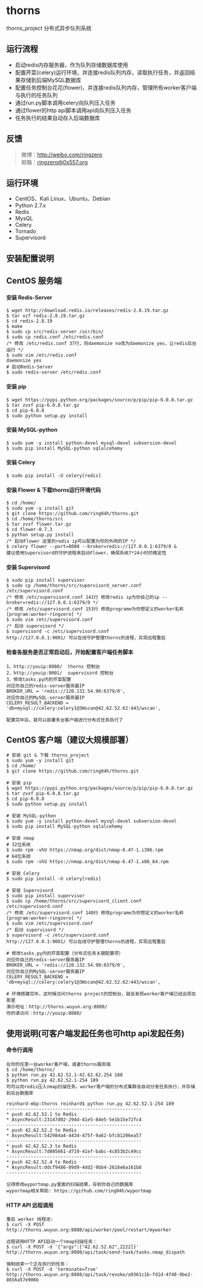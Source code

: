 # thorns
thorns_project 分布式异步队列系统

运行流程
-----------------------------------
* 启动redis内存服务器，作为队列存储数据库使用
* 配置芹菜(celery)运行环境，并连接redis队列内存，读取执行任务，并返回结果存储到后端MySQL数据库
* 配置任务控制台花花(flower)，并连接redis队列内存，管理所有worker客户端与执行的任务队列
* 通过run.py脚本调用celery向队列压入任务
* 通过flower的http api脚本调用api向队列压入任务
* 任务执行的结果自动存入后端数据库

反馈
-----------------------------------
> 微博：http://weibo.com/ringzero<br />
> 邮箱：ringzero@0x557.org<br />

运行环境
-----------------------------------
* CentOS、Kali Linux、Ubuntu、Debian
* Python 2.7.x
* Redis
* MysQL
* Celery
* Tornado
* Supervisord

安装配置说明
-----------------------------------
## CentOS 服务端

#### 安装 Redis-Server
	$ wget http://download.redis.io/releases/redis-2.8.19.tar.gz
	$ tar xzf redis-2.8.19.tar.gz
	$ cd redis-2.8.19
	$ make
	$ sudo cp src/redis-server /usr/bin/
	$ sudo cp redis.conf /etc/redis.conf
	/* 修改 /etc/redis.conf 37行，将daemonize no改为daemonize yes，让redis后台运行 */
	$ sudo vim /etc/redis.conf
	daemonize yes
	# 启动Redis-Server
	$ sudo redis-server /etc/redis.conf

#### 安装 pip
	$ wget https://pypi.python.org/packages/source/p/pip/pip-6.0.8.tar.gz
	$ tar zvxf pip-6.0.8.tar.gz
	$ cd pip-6.0.8
	$ sudo python setup.py install

#### 安装 MySQL-python
	$ sudo yum -y install python-devel mysql-devel subversion-devel
	$ sudo pip install MySQL-python sqlalcehemy

#### 安装 Celery
	$ sudo pip install -U celery[redis]

#### 安装 Flower & 下载thorns运行环境代码
	$ cd /home/
	$ sudo yum -y install git
	$ git clone https://github.com/ring04h/thorns.git
	$ cd /home/thorns/src
	$ tar zvxf flower.tar.gz
	$ cd flower-0.7.3
	$ python setup.py install
	/* 启动Flower 这里的redis ip可以配置为你的外网的IP */
	$ celery flower --port=8080 --broker=redis://127.0.0.1:6379/0 &
	建议使用Supervisord的守护进程来启动Flower，确保系统7*24小时的稳定性

#### 安装 Supervisord
	$ sudo pip install supervisor
	$ sudo cp /home/thorns/src/supervisord_server.conf /etc/supervisord.conf
	/* 修改 /etc/supervisord.conf 141行 修改redis ip为你自己的ip --broker=redis://127.0.0.1:6379/0 */
	/* 修改 /etc/supervisord.conf 153行 修改programe为你想定义的worker名称 [program:worker-ringzero] */
	$ sudo vim /etc/supervisord.conf
	/* 启动 supervisord */
	$ supervisord -c /etc/supervisord.conf
	http://127.0.0.1:9001/ 可以在线守护管理thorns的进程，实现远程重启

#### 检查各服务是否正常启动后，开始配置客户端任务脚本
	1、http://youip:8080/  thorns 控制台
	2、http://youip:9001/  supervisord 控制台
	3、修改tasks.py内的芹菜配置
	对应你自己的redis-server服务器IP
	BROKER_URL = 'redis://120.132.54.90:6379/0',
	对应你自己的MySQL-server服务器IP
	CELERY_RESULT_BACKEND = 'db+mysql://celery:celery1@3Wscan@42.62.52.62:443/wscan',

	配置完毕后，就可以部署多台客户端进行分布式任务执行了

## CentOS 客户端（建议大规模部署）
	# 安装 git & 下载 thorns_project
	$ sudo yum -y install git
	$ cd /home/
	$ git clone https://github.com/ring04h/thorns.git

	# 安装 pip
	$ wget https://pypi.python.org/packages/source/p/pip/pip-6.0.8.tar.gz
	$ tar zvxf pip-6.0.8.tar.gz
	$ cd pip-6.0.8
	$ sudo python setup.py install

	# 安装 MySQL-python
	$ sudo yum -y install python-devel mysql-devel subversion-devel
	$ sudo pip install MySQL-python sqlalcehemy

	# 安装 nmap
	# 32位系统
	$ sudo rpm -vhU https://nmap.org/dist/nmap-6.47-1.i386.rpm
	# 64位系统
	$ sudo rpm -vhU https://nmap.org/dist/nmap-6.47-1.x86_64.rpm

	# 安装 Celery
	$ sudo pip install -U celery[redis]

	# 安装 Supervisord
	$ sudo pip install supervisor
	$ sudo cp /home/thorns/src/supervisord_client.conf /etc/supervisord.conf
	/* 修改 /etc/supervisord.conf 140行 修改programe为你想定义的worker名称 [program:worker-ringzero] */
	$ sudo vim /etc/supervisord.conf
	/* 启动 supervisord */
	$ supervisord -c /etc/supervisord.conf
	http://127.0.0.1:9001/ 可以在线守护管理thorns的进程，实现远程重启

	# 修改tasks.py内的芹菜配置（分布式任务关键配置项）
	对应你自己的redis-server服务器IP
	BROKER_URL = 'redis://120.132.54.90:6379/0',
	对应你自己的MySQL-server服务器IP
	CELERY_RESULT_BACKEND = 'db+mysql://celery:celery1@3Wscan@42.62.52.62:443/wscan',

	# 环境搭建完毕，这时候访问thorns project的控制台，就会发现worker客户端已经出现在那里
	演示地址：http://thorns.wuyun.org:8080/
	你的请访问：http://youip:8080/


使用说明(可客户端发起任务也可http api发起任务)
-----------------------------------
#### 命令行调用
	在你的任意一台worker客户端，或者thorns服务端
	$ cd /home/thorns/
	$ python run.py 42.62.52.1-42.62.62.254 188
	$ python run.py 42.62.52.1-254 189
	均可以向redis压入nmap扫描任务，worker客户端的分布式集群会自动分发任务执行，并存储到后台数据库
	
	reinhard-mbp:thorns reinhard$ python run.py 42.62.52.1-254 189
	--------------------------------------------------
	* push 42.62.52.1 to Redis
	* AsyncResult:23147d02-294d-41e5-84e5-5e1b15e72fc4
	--------------------------------------------------
	* push 42.62.52.2 to Redis
	* AsyncResult:542984a4-4434-475f-9a62-bfc81206ea57
	--------------------------------------------------
	* push 42.62.52.3 to Redis
	* AsyncResult:7d005661-d719-41ef-babc-4c853b2c49cc
	--------------------------------------------------
	* push 42.62.52.4 to Redis
	* AsyncResult:ddcf9486-09d9-4dd2-9bb4-2618e6a161b8
	--------------------------------------------------

	记得修改wyportmap.py里面的扫描结果，存到你自己的数据库
	wyportmap相关帮助: https://github.com/ring04h/wyportmap

#### HTTP API 远程调用
    重启 worker 线程池:
    $ curl -X POST http://thorns.wuyun.org:8080/api/worker/pool/restart/myworker
    
    远程调用HTTP API启动一个nmap扫描任务：
    $ curl -X POST -d '{"args":["42.62.52.62",2222]}' http://thorns.wuyun.org:8080/api/task/send-task/tasks.nmap_dispath

    强制结束一个正在执行的任务：
    $ curl -X POST -d 'terminate=True' http://thorns.wuyun.org:8088/api/task/revoke/a9361c1b-fd1d-4f48-9be2-8656a57e906b

